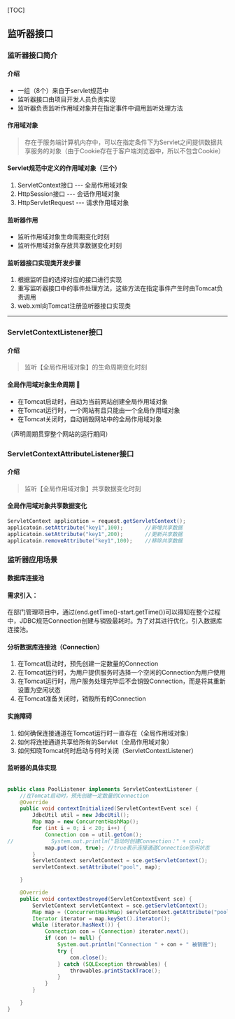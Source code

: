 [TOC]



## 监听器接口

### 监听器接口简介

#### 介绍

+ 一组（8个）来自于servlet规范中
+ 监听器接口由项目开发人员负责实现
+ 监听器负责监听作用域对象并在指定事件中调用监听处理方法

#### 作用域对象

>存在于服务端计算机内存中，可以在指定条件下为Servlet之间提供数据共享服务的对象（由于Cookie存在于客户端浏览器中，所以不包含Cookie）

#### Servlet规范中定义的作用域对象（三个）

1. ServletContext接口   ---  全局作用域对象
2. HttpSession接口        ---  会话作用域对象
3. HttpServletRequest   ---  请求作用域对象

#### 监听器作用

+ 监听作用域对象生命周期变化时刻
+ 监听作用域对象存放共享数据变化时刻

#### 监听器接口实现类开发步骤

1. 根据监听目的选择对应的接口进行实现
2. 重写监听器接口中的事件处理方法，这些方法在指定事件产生时由Tomcat负责调用
3. web.xml向Tomcat注册监听器接口实现类

------

### ServletContextListener接口

#### 介绍

>监听【全局作用域对象】的生命周期变化时刻

#### 全局作用域对象生命周期 :small_red_triangle:

+ 在Tomcat启动时，自动为当前网站创建全局作用域对象
+ 在Tomcat运行时，一个网站有且只能由一个全局作用域对象
+ 在Tomcat关闭时，自动销毁网站中的全局作用域对象

（声明周期贯穿整个网站的运行期间）

### ServletContextAttributeListener接口

#### 介绍

>监听【全局作用域对象】共享数据变化时刻

#### 全局作用域对象共享数据变化

```java
ServletContext application = request.getServletContext();
applicatoin.setAttribute("key1",100);		//新增共享数据
applicatoin.setAttribute("key1",200);		//更新共享数据
applicatoin.removeAttribute("key1",100);	//移除共享数据
```



### 监听器应用场景

#### 数据库连接池

#### 需求引入：

在部门管理项目中，通过(end.getTime()-start.getTime())可以得知在整个过程中，JDBC规范Connection创建与销毁最耗时。为了对其进行优化，引入数据库连接池。

#### 分析数据库连接池（Connection）

1. 在Tomcat启动时，预先创建一定数量的Connection
2. 在Tomcat运行时，为用户提供服务时选择一个空闲的Connection为用户使用
3. 在Tomcat运行时，用户服务处理完毕后不会销毁Connection，而是将其重新设置为空闲状态
4. 在Tomcat准备关闭时，销毁所有的Connection

#### 实施障碍

1. 如何确保连接通道在Tomcat运行时一直存在（全局作用域对象）
2. 如何将连接通道共享给所有的Servlet（全局作用域对象）
3. 如何知晓Tomcat何时启动与何时关闭（ServletContextListener）

#### 监听器的具体实现

```java

public class PoolListener implements ServletContextListener {
    //在Tomcat启动时，预先创建一定数量的Connection
    @Override
    public void contextInitialized(ServletContextEvent sce) {
        JdbcUtil util = new JdbcUtil();
        Map map = new ConcurrentHashMap();
        for (int i = 0; i < 20; i++) {
            Connection con = util.getCon();
//            System.out.println("启动时创建Connection：" + con);
            map.put(con, true); //true表示连接通道Connection空闲状态
        }
        ServletContext servletContext = sce.getServletContext();
        servletContext.setAttribute("pool", map);

    }

    @Override
    public void contextDestroyed(ServletContextEvent sce) {
        ServletContext servletContext = sce.getServletContext();
        Map map = (ConcurrentHashMap) servletContext.getAttribute("pool");
        Iterator iterator = map.keySet().iterator();
        while (iterator.hasNext()) {
            Connection con = (Connection) iterator.next();
            if (con != null) {
                System.out.println("Connection " + con + " 被销毁");
                try {
                    con.close();
                } catch (SQLException throwables) {
                    throwables.printStackTrace();
                }
            }
        }

    }
}

```







